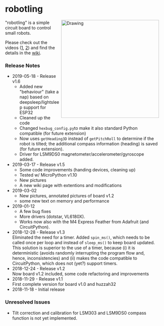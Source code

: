 # robotling

[<img align="right" src="https://github.com/teuler/robotling/blob/master/pictures/IMG_4857a_sm.png" alt="Drawing" width="320"/>](https://github.com/teuler/robotling/blob/master/pictures/IMG_4857a.png)

"robotling" is a simple circuit board to control small robots.

Please check out the videos ([1](https://youtu.be/wil41YtIeN8), [2](https://youtu.be/cLstXW3RsBA)) and find the details in the [wiki](https://github.com/teuler/robotling/wiki). 

### Release Notes

* 2019-05-18 - Release v1.6
  - Added new "behaviour" (take a nap) based on deepsleep/lightsleep support for ESP32
  - Cleaned up the code
  - Changed `hexbug_config.py`to make it also standard Python compatible (for future extension)
  - Now uses `getHeading3D` instead of `getPitchRoll` to determine if the robot is tilted; the additional 
    compass information (heading) is saved (for future extension).
  - Driver for LSM9DS0 magnetometer/accelerometer/gyroscope added.
* 2019-03-17 - Release v1.5
  - Some code improvements (handing devices, cleaning up)
  - Tested w/ MicroPython v1.10
  - New pictures
  - A new wiki page with extentions and modifications
* 2019-03-02
  - New pictures, annotated pictures of board v1.2
  - some new text on memory and performance
* 2019-01-12 
  - A few bug fixes
  - More drivers (dotstar, VL6180X). 
  - Works now also with the M4 Express Feather from Adafruit (and CircuitPython).
* 2018-12-28 - Release v1.3  
  Eliminated the need for a timer. Added `spin_ms()`, which needs to be called once per loop and instead of `sleep_ms()` to keep board
  updated. This solution is superior to the use of a timer, because (i) it is deterministic (avoids randomly interrupting the program 
  flow and, hence, inconsistencies) and (ii) makes the code compatible to CircuitPython, which does not (yet?) support timers.
* 2018-12-24 - Release v1.2  
  Now board v1.2 included, some code refactoring and improvements
* 2018-11-29 - Release v1.1  
  First complete version for board v1.0 and huzzah32
* 2018-11-18 - Initial release 

### Unresolved Issues

  - Tilt correction and calibration for LSM303 and LSM9DS0 compass function is not yet implemented.

